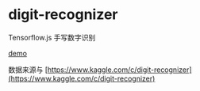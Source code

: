 # digit-recognizer

Tensorflow.js 手写数字识别


[demo](https://github-laziji.github.io/digit-recognizer)

数据来源与 [https://www.kaggle.com/c/digit-recognizer](https://www.kaggle.com/c/digit-recognizer)
